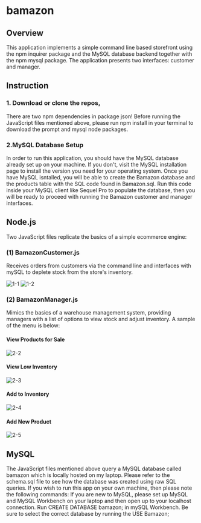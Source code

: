 # bamazon
## Overview
This application implements a simple command line based storefront using the npm inquirer package and the MySQL database backend together with the npm mysql package. The application presents two interfaces: customer and manager.
## Instruction
### 1. Download or clone the repos, 
There are two npm dependencies in package json! Before running the JavaScript files mentioned above, please run npm install in your terminal to download the prompt and mysql node packages.
### 2.MySQL Database Setup
In order to run this application, you should have the MySQL database already set up on your machine. If you don't, visit the MySQL installation page to install the version you need for your operating system. Once you have MySQL isntalled, you will be able to create the Bamazon database and the products table with the SQL code found in Bamazon.sql. Run this code inside your MySQL client like Sequel Pro to populate the database, then you will be ready to proceed with running the Bamazon customer and manager interfaces.

## Node.js
Two JavaScript files replicate the basics of a simple ecommerce engine:
### (1) BamazonCustomer.js
Receives orders from customers via the command line and interfaces with mySQL to deplete stock from the store's inventory.

![1-1](https://user-images.githubusercontent.com/47795010/55520924-6cc9dc00-5633-11e9-938d-c9874cd8f86c.png) ![1-2](https://user-images.githubusercontent.com/47795010/55520933-73585380-5633-11e9-9a9b-272efad2642f.png)


### (2) BamazonManager.js 
Mimics the basics of a warehouse management system, providing managers with a list of options to view stock and adjust inventory.
A sample of the menu is below: 

#### View Products for Sale

![2-2](https://user-images.githubusercontent.com/47795010/55520939-78b59e00-5633-11e9-9e9f-f4bce7cd7344.png)

#### View Low Inventory

![2-3](https://user-images.githubusercontent.com/47795010/55520942-7bb08e80-5633-11e9-8e23-06d5b289d2c5.png)

#### Add to Inventory

![2-4](https://user-images.githubusercontent.com/47795010/55520946-7d7a5200-5633-11e9-9a9e-9337fc338da2.png)

#### Add New Product

![2-5](https://user-images.githubusercontent.com/47795010/55520949-7f441580-5633-11e9-80f2-4db1aedd4133.png)


## MySQL
The JavaScript files mentioned above query a MySQL database called bamazon which is locally hosted on my laptop.
Please refer to the schema.sql file to see how the database was created using raw SQL queries.
If you wish to run this app on your own machine, then please note the following commands:
If you are new to MySQL, please set up MySQL and MySQL Workbench on your laptop and then open up to your localhost connection.
Run CREATE DATABASE bamazon; in mySQL Workbench.
Be sure to select the correct database by running the USE Bamazon;
